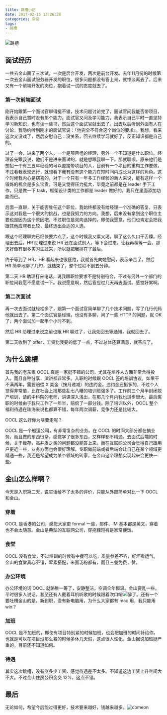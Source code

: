 ```yaml
---
title: 跳槽小记
date: 2017-02-15 13:26:28
categories: 杂记
tags:
- 跳槽
---
```


<img src="/assets/img/跳槽.png" alt="跳槽">

## 面试经历

一共去金山面了三次试，一次是后台开发，两次是前台开发。去年11月份的时候第一次去金山面试服务器开发的职位，很多问题都没有答上来，就惨淡离去了。后来又有一个前端开发的岗位，抱着试一试的态度就去了。
<!-- more -->

### 第一次前端面试

刚开始跟第一个面试官聊得挺不错，技术问题讨论完了，面试官问我能否带项目，我表示自己暂时没有那个能力。面试官又问及学习能力，我表示自己平时一直坚持学习新知识，也有读一些书，然后这个面试官就出去了。出去以后听到外面有人在讨论，我隐约听到刚才的面试官说：「他完全不符合这个岗位的要求』。我想，看来这次又没戏了，然后安慰自己：没关系，回去继续学习就好了，反正知识都是自己的。

过了一会，进来了两个人，一个是项目组的经理，另外一个不知道是什么职位。经理首先跟我说，他们不是进来面试的，就是想跟我聊一下。那就聊呗。原来他们是想招一个有三五年经验的可以直接带项目的人，目前有一个项目的重构工作要做，不过看我表现还行，就想看下我有没有这个能力在短时间内成长为这样的角色。这个时候我内心是窃喜的，对于一个只有一年多工作经验的新人来说，能有这样一个锻炼的机会是多么宝贵，可是又觉得压力挺大，毕竟之前都是在 leader 手下工作，只是做一下 task，框架设计类的工作都是 leader 做好的，我只在里面添加功能而已。

后面一直聊，关于能否胜任这个职位，我始终都没有给经理一个准确的答复，只表示这对我是一个很大的挑战，也是我努力的方向。我想，后来没有拿到这个职位主要也是因为这个原因吧。不过职位是双向选择的，即使我愿意，他们也肯定会把我跟其他应聘者比较，最终选出合适的人选。

跟这个经理聊完已经快要六点了，这个时候我又累又渴，聊了这么久口干舌燥。经理出去后，HR 助理过来说 HR 还在面试别人，等下会过来，让我再稍等一会。那天好像有很多实习生过来，所以就把我排在了最后。

终于等到了 HR，HR 看起来也很疲倦，我就首先向她慰问，表示辛苦了。然后 HR 简单地聊了几句，就结束了，整个过程不到五分钟。

第二天 HR 助理打来电话，说我跟职位要求不是特别符合，不过有另外一个部门的职位问我愿不愿意试一下。我说愿意啊，然后答应过几天再去面试。感觉好累啊。

### 第二次面试

再一次去面试就轻松多了，跟第一个面试官简单聊了几个技术问题，写了几行代码他就出去了。第二个面试官是经理，也没有多聊，问了一些 HTTP 的问题，就 OK 了，两个面试加一起半个小时不到。

然后 HR 助理过来说之前也跟 HR 聊过了，让我先回去等通知，我就回去了。

第二天收到了 offer，工资比我要的低了一点，不过总体还算满意，就答应了。

## 为什么跳槽

首先我的老东家 OOCL 真是一家挺不错的公司，尤其在培养人方面非常舍得投入。而且各种分享，演讲都非常多。入职的时候跟 OOCL 签的培训协议，如果干不满两年，需要赔偿 X 美金（按月递减）的违约金。违约金还挺多的，不过个人觉得非常值，比在社会上报那些乱七八糟的培训班强多了。工作前三个月半封闭脱产培训，请的中科院的老师，讲课深入浅出，在那几个月内我也进步很大。最后离职的时候由于我只工作了一年半，赔偿了一部分钱。除了培训以外，OOCL 整个福利待遇在珠海来说也都算不错，每年两次调薪，竞争力还是比较大。

OOCL 这么好你为啥要走呢？

OOCL 是一个船运公司，有非常复杂的业务。在 OOCL 的时间大部分都在搞业务，而且做的东西很杂，感觉学了很多东西，又样样都不精通。去面试后端的时候，关于缓存，高并发之类的问题都没能答上来。而在互联网公司会觉得自己跟用户更近一些，业务方面也会很好理解。专职做前端或者后端会让自己在某个领域更精通一些，我还是希望成为某个领域的砖家，在金山这个理想实现起来会更快一些。

## 金山怎么样啊？

今天是入职第二天，说实话给不了太多的评价，只能从外部简单对比一下 OOCL 和金山。

### 穿着

OOCL 是香港的公司，感觉大家更 formal 一些，邮件、IM 基本都是英文，穿着也不会太随意。金山是典型的互联网公司，穿拖鞋短裤是家常便饭。

### 食堂

OOCL 没有食堂，不过培训的时候有中餐可以吃，质量参差不齐，好坏看运气。金山的食堂真心不错，荤素搭配，米面汤粉都有，而且三餐免费，赞。

### 办公环境

办公环境的话 OOCL 就略胜一筹了，安静整洁，空调全年恒温。金山要乱一些，平时很多人说话，甚至还有人戴着耳机听歌的时候跟着吹口哨<img src="/assets/img/我也是醉了.jpg" alt="醉了">。还有一个要吐槽金山的是，新到职，没有新电脑用，为什么大家都有 mac 用，我只能用 win？

### 加班

OOCL 是不加班的，即使有项目特别紧的时候加班，也会把加班的时间补给你，也就是可以在项目没那么紧的时候多休几天假，这点很人性化。金山据说加班挺严重的，目前还不知道如何。

### 待遇

其实这次跳槽，没有涨多少工资，感觉待遇差不太多。不知道这边工资上升空间大不大。不过金山住房公积金交 12%，这点不错。

## 最后

无论如何，希望今后能过得更好，技术要来越好，钱越来越多。<img src="/assets/img/comeon.png" alt="comeon">